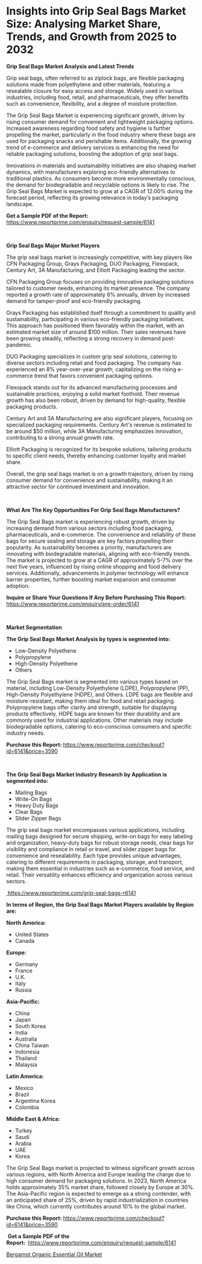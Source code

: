 <p><h1>Insights into Grip Seal Bags Market Size: Analysing Market Share, Trends, and Growth from 2025 to 2032</h1></p><p><strong>Grip Seal Bags Market Analysis and Latest Trends</strong></p>
<p><p>Grip seal bags, often referred to as ziplock bags, are flexible packaging solutions made from polyethylene and other materials, featuring a resealable closure for easy access and storage. Widely used in various industries, including food, retail, and pharmaceuticals, they offer benefits such as convenience, flexibility, and a degree of moisture protection.</p><p>The Grip Seal Bags Market is experiencing significant growth, driven by rising consumer demand for convenient and lightweight packaging options. Increased awareness regarding food safety and hygiene is further propelling the market, particularly in the food industry where these bags are used for packaging snacks and perishable items. Additionally, the growing trend of e-commerce and delivery services is enhancing the need for reliable packaging solutions, boosting the adoption of grip seal bags.</p><p>Innovations in materials and sustainability initiatives are also shaping market dynamics, with manufacturers exploring eco-friendly alternatives to traditional plastics. As consumers become more environmentally conscious, the demand for biodegradable and recyclable options is likely to rise. The Grip Seal Bags Market is expected to grow at a CAGR of 12.00% during the forecast period, reflecting its growing relevance in today’s packaging landscape.</p></p>
<p><strong>Get a Sample PDF of the Report:&nbsp;</strong> <a href="https://www.reportprime.com/enquiry/request-sample/6141?utm_campaign=2883&utm_medium=2&utm_source=Github&utm_content=ia&utm_term=19032025&utm_id=grip-seal-bags">https://www.reportprime.com/enquiry/request-sample/6141</a></p>
<p>&nbsp;</p>
<p><strong>Grip Seal Bags Major Market Players</strong></p>
<p><p>The grip seal bags market is increasingly competitive, with key players like CFN Packaging Group, Grays Packaging, DUO Packaging, Flexopack, Century Art, 3A Manufacturing, and Elliott Packaging leading the sector. </p><p>CFN Packaging Group focuses on providing innovative packaging solutions tailored to customer needs, enhancing its market presence. The company reported a growth rate of approximately 6% annually, driven by increased demand for tamper-proof and eco-friendly packaging. </p><p>Grays Packaging has established itself through a commitment to quality and sustainability, participating in various eco-friendly packaging initiatives. This approach has positioned them favorably within the market, with an estimated market size of around $100 million. Their sales revenues have been growing steadily, reflecting a strong recovery in demand post-pandemic.</p><p>DUO Packaging specializes in custom grip seal solutions, catering to diverse sectors including retail and food packaging. The company has experienced an 8% year-over-year growth, capitalizing on the rising e-commerce trend that favors convenient packaging options. </p><p>Flexopack stands out for its advanced manufacturing processes and sustainable practices, enjoying a solid market foothold. Their revenue growth has also been robust, driven by demand for high-quality, flexible packaging products.</p><p>Century Art and 3A Manufacturing are also significant players, focusing on specialized packaging requirements. Century Art's revenue is estimated to be around $50 million, while 3A Manufacturing emphasizes innovation, contributing to a strong annual growth rate.</p><p>Elliott Packaging is recognized for its bespoke solutions, tailoring products to specific client needs, thereby enhancing customer loyalty and market share.</p><p>Overall, the grip seal bags market is on a growth trajectory, driven by rising consumer demand for convenience and sustainability, making it an attractive sector for continued investment and innovation.</p></p>
<p>&nbsp;</p>
<p><strong>What Are The Key Opportunities For Grip Seal Bags Manufacturers?</strong></p>
<p><p>The Grip Seal Bags market is experiencing robust growth, driven by increasing demand from various sectors including food packaging, pharmaceuticals, and e-commerce. The convenience and reliability of these bags for secure sealing and storage are key factors propelling their popularity. As sustainability becomes a priority, manufacturers are innovating with biodegradable materials, aligning with eco-friendly trends. The market is projected to grow at a CAGR of approximately 5-7% over the next five years, influenced by rising online shopping and food delivery services. Additionally, advancements in polymer technology will enhance barrier properties, further boosting market expansion and consumer adoption.</p></p>
<p><strong>Inquire or Share Your Questions If Any Before Purchasing This Report:</strong> <a href="https://www.reportprime.com/enquiry/pre-order/6141?utm_campaign=2883&utm_medium=2&utm_source=Github&utm_content=ia&utm_term=19032025&utm_id=grip-seal-bags">https://www.reportprime.com/enquiry/pre-order/6141</a></p>
<p>&nbsp;</p>
<p><strong>Market Segmentation</strong></p>
<p><strong>The Grip Seal Bags Market Analysis by types is segmented into:</strong></p>
<p><ul><li>Low-Density Polyethene</li><li>Polypropylene</li><li>High-Density Polyethene</li><li>Others</li></ul></p>
<p><p>The Grip Seal Bags market is segmented into various types based on material, including Low-Density Polyethylene (LDPE), Polypropylene (PP), High-Density Polyethylene (HDPE), and Others. LDPE bags are flexible and moisture-resistant, making them ideal for food and retail packaging. Polypropylene bags offer clarity and strength, suitable for displaying products effectively. HDPE bags are known for their durability and are commonly used for industrial applications. Other materials may include biodegradable options, catering to eco-conscious consumers and specific industry needs.</p></p>
<p><strong>Purchase this Report:&nbsp;</strong><a href="https://www.reportprime.com/checkout?id=6141&price=3590&utm_campaign=2883&utm_medium=2&utm_source=Github&utm_content=ia&utm_term=19032025&utm_id=grip-seal-bags">https://www.reportprime.com/checkout?id=6141&price=3590</a></p>
<p>&nbsp;</p>
<p><strong>The Grip Seal Bags Market Industry Research by Application is segmented into:</strong></p>
<p><ul><li>Mailing Bags</li><li>Write-On Bags</li><li>Heavy Duty Bags</li><li>Clear Bags</li><li>Slider Zipper Bags</li></ul></p>
<p><p>The grip seal bags market encompasses various applications, including mailing bags designed for secure shipping, write-on bags for easy labeling and organization, heavy-duty bags for robust storage needs, clear bags for visibility and compliance in retail or travel, and slider zipper bags for convenience and resealability. Each type provides unique advantages, catering to different requirements in packaging, storage, and transport, making them essential in industries such as e-commerce, food service, and retail. Their versatility enhances efficiency and organization across various sectors.</p></p>
<p><a href="https://www.reportprime.com/grip-seal-bags-r6141?utm_campaign=2883&utm_medium=2&utm_source=Github&utm_content=ia&utm_term=19032025&utm_id=grip-seal-bags">&nbsp;https://www.reportprime.com/grip-seal-bags-r6141</a></p>
<p><strong>In terms of Region, the Grip Seal Bags Market Players available by Region are:</strong></p>
<p>
    <p> <strong> North America: </strong>
        <ul>
            <li>United States</li>
            <li>Canada</li>
        </ul>
        </p> 
    <p> <strong> Europe: </strong>
        <ul>
            <li>Germany</li>
            <li>France</li>
            <li>U.K.</li>
            <li>Italy</li>
            <li>Russia</li>
        </ul>
        </p> 
    <p> <strong> Asia-Pacific: </strong>
        <ul>
            <li>China</li>
            <li>Japan</li>
            <li>South Korea</li>
            <li>India</li>
            <li>Australia</li>
            <li>China Taiwan</li>
            <li>Indonesia</li>
            <li>Thailand</li>
            <li>Malaysia</li>
        </ul>
        </p> 
    <p> <strong> Latin America: </strong>
        <ul>
            <li>Mexico</li>
            <li>Brazil</li>
            <li>Argentina Korea</li>
            <li>Colombia</li>
        </ul>
        </p> 
    <p> <strong> Middle East & Africa: </strong>
        <ul>
            <li>Turkey</li>
            <li>Saudi</li>
            <li>Arabia</li>
            <li>UAE</li>
            <li>Korea</li>
        </ul>
    </p>
    </p>
<p><p>The Grip Seal Bags market is projected to witness significant growth across various regions, with North America and Europe leading the charge due to high consumer demand for packaging solutions. In 2023, North America holds approximately 35% market share, followed closely by Europe at 30%. The Asia-Pacific region is expected to emerge as a strong contender, with an anticipated share of 25%, driven by rapid industrialization in countries like China, which currently contributes around 10% to the global market. </p></p>
<p><strong>Purchase this Report: </strong><a href="https://www.reportprime.com/checkout?id=6141&price=3590&utm_campaign=2883&utm_medium=2&utm_source=Github&utm_content=ia&utm_term=19032025&utm_id=grip-seal-bags">https://www.reportprime.com/checkout?id=6141&price=3590</a></p>
<p>&nbsp;<strong>Get a Sample PDF of the Report:&nbsp;&nbsp;</strong><a href="https://www.reportprime.com/enquiry/request-sample/6141?utm_campaign=2883&utm_medium=2&utm_source=Github&utm_content=ia&utm_term=19032025&utm_id=grip-seal-bags">https://www.reportprime.com/enquiry/request-sample/6141</a></p>
<p><strong></strong></p>
<p><p><a href="https://github.com/toldenargelia86/Market-Research-Report-List-1/blob/main/bergamot-organic-essential-oil-market.md?utm_campaign=2883&utm_medium=2&utm_source=Github&utm_content=ia&utm_term=19032025&utm_id=grip-seal-bags">Bergamot Organic Essential Oil Market</a></p></p>